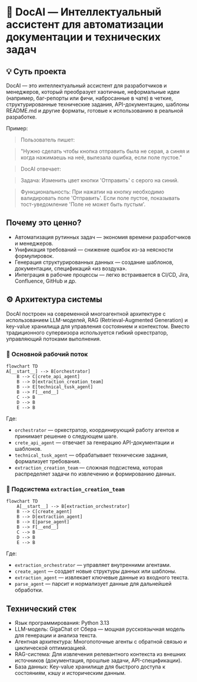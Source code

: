 # 🚀 DocAI — Интеллектуальный ассистент для автоматизации документации и технических задач
## 💡  **Суть проекта**
DocAI — это интеллектуальный ассистент для разработчиков и менеджеров, который преобразует хаотичные, неформальные идеи (например, баг-репорты или фичи, набросанные в чате) в четкие, структурированные технические задания, API-документацию, шаблоны README.md и другие форматы, готовые к использованию в реальной разработке.

Пример:
> Пользователь пишет:

> "Нужно сделать чтобы кнопка отправить была не серая, а синяя и когда нажимаешь на неё, вылезала ошибка, если поле пустое."

> DocAI отвечает:

> Задача: Изменить цвет кнопки 'Отправить' с серого на синий.

> Функциональность: При нажатии на кнопку необходимо валидировать поле 'Отправить'. Если поле пустое, показывать тост-уведомление 'Поле не может быть пустым'.

## **Почему это ценно?**
-  Автоматизация рутинных задач — экономия времени разработчиков и менеджеров.
-  Унификация требований — снижение ошибок из-за неясности формулировок.
-  Генерация структурированных данных — создание шаблонов, документации, спецификаций «из воздуха».
-  Интеграция в рабочие процессы — легко встраивается в CI/CD, Jira, Confluence, GitHub и др.

## ⚙️ **Архитектура системы**
DocAI построен на современной многоагентной архитектуре с использованием LLM-моделей, RAG (Retrieval-Augmented Generation) и key-value хранилища для управления состоянием и контекстом. Вместо традиционного супервизора используется гибкий оркестратор, управляющий потоками выполнения.

### 🔄 Основной рабочий поток
``` mermaid
flowchart TD
A[__start__] --> B[orchestrator]
    B --> C[crete_api_agent]
    B --> D[extraction_creation_team]
    B --> E[technical_tusk_agent]
    B --> F[__end__]
    C --> B
    D --> B
    E --> B
```
Где:
- `orchestrator` — оркестратор, координирующий работу агентов и принимает решение о следующем шаге.
- `crete_api_agent` — отвечает за генерацию API-документации и шаблонов.
- `technical_tusk_agent` — обрабатывает технические задания, формализует требования.
- `extraction_creation_team` — сложная подсистема, которая распределяет задачи по извлечению и формированию данных.
### 🔄 Подсистема `extraction_creation_team`
``` mermaid
flowchart TD
    A[__start__] --> B[extraction_orchestrator]
    B --> C[create_agent]
    B --> D[extraction_agent]
    B --> E[parse_agent]
    B --> F[__end__]
    C --> B
    D --> B
    E --> B
```
Где:
- `extraction_orchestrator` — управляет внутренними агентами.
- `create_agent` — создает новые структуры данных или шаблоны.
- `extraction_agent` — извлекает ключевые данные из входного текста.
- `parse_agent` — парсит и нормализует данные для дальнейшей обработки.

## **Технический стек**
- Язык программирования: Python 3.13
- LLM-модель: GigaChat  от Сбера — мощная русскоязычная модель для генерации и анализа текста.
- Агентная архитектура: Многопоточные агенты с обратной связью и циклической оптимизацией.
- RAG-система: Для извлечения релевантного контекста из внешних источников (документация, прошлые задачи, API-спецификации).
- База данных: Key-value хранилище для быстрого доступа к состояниям, кэшу и историческим данным.

  
     
